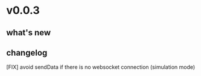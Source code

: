 # v0.0.3

## what's new

## changelog

[FIX] avoid sendData if there is no websocket connection (simulation mode)
